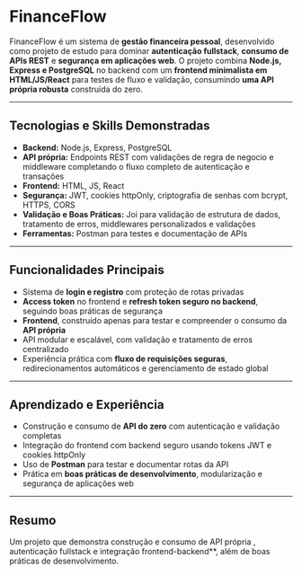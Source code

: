 # FinanceFlow

FinanceFlow é um sistema de **gestão financeira pessoal**, desenvolvido como projeto de estudo para dominar **autenticação fullstack**, **consumo de APIs REST** e **segurança em aplicações web**. O projeto combina **Node.js, Express e PostgreSQL** no backend com um **frontend minimalista em HTML/JS/React** para testes de fluxo e validação, consumindo **uma API própria robusta** construída do zero.

---

## Tecnologias e Skills Demonstradas

- **Backend:** Node.js, Express, PostgreSQL  
- **API própria:** Endpoints REST com validações de regra de negocio e middleware completando o fluxo completo de autenticação e transações  
- **Frontend:** HTML, JS, React 
- **Segurança:** JWT, cookies httpOnly, criptografia de senhas com bcrypt, HTTPS, CORS  
- **Validação e Boas Práticas:** Joi para validação de estrutura de dados, tratamento de erros, middlewares personalizados e validações  
- **Ferramentas:** Postman para testes e documentação de APIs  

---

## Funcionalidades Principais

- Sistema de **login e registro** com proteção de rotas privadas  
- **Access token** no frontend e **refresh token seguro no backend**, seguindo boas práticas de segurança  
- **Frontend**, construído apenas para testar e compreender o consumo da **API própria**  
- API modular e escalável, com validação e tratamento de erros centralizado  
- Experiência prática com **fluxo de requisições seguras**, redirecionamentos automáticos e gerenciamento de estado global

---

## Aprendizado e Experiência

- Construção e consumo de **API do zero** com autenticação e validação completas  
- Integração do frontend com backend seguro usando tokens JWT e cookies httpOnly  
- Uso de **Postman** para testar e documentar rotas da API  
- Prática em **boas práticas de desenvolvimento**, modularização e segurança de aplicações web

---

## Resumo

Um projeto que demonstra construção e consumo de API própria , autenticação fullstack e integração frontend-backend**, além de boas práticas de desenvolvimento.
